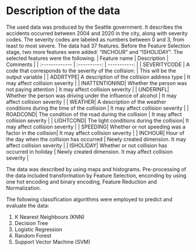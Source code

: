 # Description of the data
The used data was produced by the Seattle government. It describes the accidents occurred between 2004 and 2020 in the city, along with severity codes. The severity codes are labeled as numbers between 0 and 3, from least to most severe. The data had 37 features. Before the Feature Selection stage, two more features were added: “INCHOUR” and “ISHOLIDAY”. The selected features were the following:
| Feature name       | Description     | Comments     |
| :------------- | :----------: | -----------: |
| SEVERITYCODE | A code that corresponds to the severity of the collision:    | This will be the output variable   |
| ADDRTYPE| A description of the collision address type | It may affect collision severity |
| INATTENTIONIND| Whether the person was not paying attention | It may affect collision severity |
| UNDERINFL| Whether the person was driving under the influence of alcohol | It may affect collision severity |
| WEATHER| A description of the weather conditions during the time of the collision | It may affect collision severity |
| ROADCOND| The condition of the road during the collision | It may affect collision severity |
| LIGHTCOND| The light conditions during the collision| It may affect collision severity |
| SPEEDING| Whether or not speeding was a factor in the collision| It may affect collision severity |
| INCHOUR| Hour of the day when the collision has occurred | Newly created dimension. It may affect collision severity |
| ISHOLIDAY| Whether or not collision has occurred in holiday | Newly created dimension. It may affect collision severity |

The data was described by using maps and histograms. Pre-processing of the data included transformation by Feature Selection, enconding by using one hot encoding and binary encoding, Feature Reduction and Normalization.

The following classification algorithms were employed to predict and evaluate the data:
1.	K Nearest Neighbours (KNN)
2.	Decision Tree
3.	Logistic Regression
4.	Random Forest
5.	Support Vector Machine (SVM)


